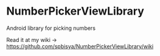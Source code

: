 # NumberPickerViewLibrary
Android library for picking numbers


Read it at my wiki -> https://github.com/spbisya/NumberPickerViewLibrary/wiki
